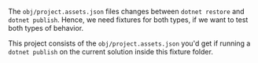 The `obj/project.assets.json` files changes between `dotnet restore` and `dotnet publish`. Hence, we need fixtures for
both types, if we want to test both types of behavior.

This project consists of the `obj/project.assets.json` you'd get if running a `dotnet publish` on the current solution
inside this fixture folder.
